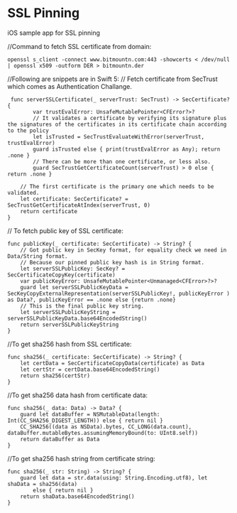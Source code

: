 ﻿
# SSL Pinning
iOS sample app for SSL pinning


//Command to fetch SSL certificate from domain:

    openssl s_client -connect www.bitmountn.com:443 -showcerts < /dev/null | openssl x509 -outform DER > bitmountn.der

//Following are snippets are in Swift 5:
// Fetch certificate from SecTrust which comes as Authentication Challange. 

   

     func serverSSLCertificate(_ serverTrust: SecTrust) -> SecCertificate? {
            var trustEvalError: UnsafeMutablePointer<CFError?>?
            // It validates a certificate by verifying its signature plus the signatures of the certificates in its certificate chain according to the policy
            let isTrusted = SecTrustEvaluateWithError(serverTrust, trustEvalError)
            guard isTrusted else { print(trustEvalError as Any); return .none }
            // There can be more than one certificate, or less also.
            guard SecTrustGetCertificateCount(serverTrust) > 0 else { return .none }
    
        // The first certificate is the primary one which needs to be validated.
        let certificate: SecCertificate? = SecTrustGetCertificateAtIndex(serverTrust, 0)
        return certificate
    }


// To fetch public key of SSL certificate:

    func publicKey(_ certificate: SecCertificate) -> String? {
        // Got public key in SecKey format, for equality check we need in Data/String format.
        // Because our pinned public key hash is in String format.
        let serverSSLPublicKey: SecKey? = SecCertificateCopyKey(certificate)
        var publicKeyError: UnsafeMutablePointer<Unmanaged<CFError>?>?
        guard let serverSSLPublicKeyData = SecKeyCopyExternalRepresentation(serverSSLPublicKey!, publicKeyError ) as Data?, publicKeyError == .none else {return .none}
        // This is the final public key string.
        let serverSSLPublicKeyString = serverSSLPublicKeyData.base64EncodedString()
        return serverSSLPublicKeyString
    }

//To get sha256 hash from SSL certificate:

    func sha256(_ certificate: SecCertificate) -> String? {
        let certData = SecCertificateCopyData(certificate) as Data
        let certStr = certData.base64EncodedString()
        return sha256(certStr)
    }

//To get sha256 data hash from certificate data:

    func sha256(_ data: Data) -> Data? {
        guard let dataBuffer = NSMutableData(length: Int(CC_SHA256_DIGEST_LENGTH)) else { return nil }
        CC_SHA256((data as NSData).bytes, CC_LONG(data.count), dataBuffer.mutableBytes.assumingMemoryBound(to: UInt8.self))
        return dataBuffer as Data
    }

//To get sha256 hash string from certificate string:

    func sha256(_ str: String) -> String? {
        guard let data = str.data(using: String.Encoding.utf8), let shaData = sha256(data)
            else { return nil }
        return shaData.base64EncodedString()
    }

